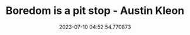 ---
date: 2023-07-10 04:52:54.770873
link:
  source: web
  source_url: https://roytang.net
  text: Boredom is a pit stop - Austin Kleon
  url: https://austinkleon.com/2020/03/31/boredom-is-a-pit-stop/
source: web
syndicated:
- type: mastodon
  url: https://indieweb.social/users/roytang/statuses/110687995548894098
title: Boredom is a pit stop - Austin Kleon
---